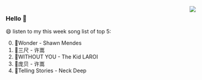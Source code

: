 <img align="right"  src="https://github-readme-stats.vercel.app/api/top-langs/?username=kvnZero" />

### Hello 👋

😄 listen to my this week song list of top 5:

0. 🌈Wonder - Shawn Mendes
1. 🌈三尺 - 许嵩
2. 🌈WITHOUT YOU - The Kid LAROI
3. 🌈庞贝 - 许嵩
4. 🌈Telling Stories - Neck Deep

